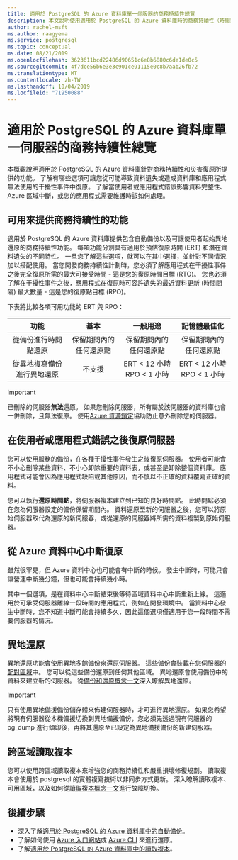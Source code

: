 ```yaml
---
title: 適用於 PostgreSQL 的 Azure 資料庫單一伺服器的商務持續性總覽
description: 本文說明使用適用於 PostgreSQL 的 Azure 資料庫時的商務持續性（時間點還原、資料中心中斷、異地還原）。
author: rachel-msft
ms.author: raagyema
ms.service: postgresql
ms.topic: conceptual
ms.date: 08/21/2019
ms.openlocfilehash: 3623611bcd22486d90651c6e8b6880c6de1de0c5
ms.sourcegitcommit: 4f7dce56b6e3e3c901ce91115e0c8b7aab26fb72
ms.translationtype: MT
ms.contentlocale: zh-TW
ms.lasthandoff: 10/04/2019
ms.locfileid: "71950088"
---
```

# <a name="overview-of-business-continuity-with-azure-database-for-postgresql---single-server"></a>適用於 PostgreSQL 的 Azure 資料庫單一伺服器的商務持續性總覽

本概觀說明適用於 PostgreSQL 的 Azure 資料庫針對商務持續性和災害復原所提供的功能。 了解有哪些選項可讓您從可能導致資料遺失或造成資料庫和應用程式無法使用的干擾性事件中復原。 了解當使用者或應用程式錯誤影響資料完整性、Azure 區域中斷，或您的應用程式需要維護時該如何處理。

## <a name="features-that-you-can-use-to-provide-business-continuity"></a>可用來提供商務持續性的功能

適用於 PostgreSQL 的 Azure 資料庫提供包含自動備份以及可讓使用者起始異地還原的商務持續性功能。 每項功能分別具有適用於預估復原時間 (ERT) 和潛在資料遺失的不同特性。 一旦您了解這些選項，就可以在其中選擇，並針對不同情況加以搭配使用。 當您開發商務持續性計劃時，您必須了解應用程式在干擾性事件之後完全復原所需的最大可接受時間 - 這是您的復原時間目標 (RTO)。 您也必須了解在干擾性事件之後，應用程式在復原時可容許遺失的最近資料更新 (時間間隔) 最大數量 - 這是您的復原點目標 (RPO)。

下表將比較各項可用功能的 ERT 與 RPO：

| **功能** | **基本** | **一般用途** | **記憶體最佳化** |
| :------------: | :-------: | :-----------------: | :------------------: |
| 從備份進行時間點還原 | 保留期間內的任何還原點 | 保留期間內的任何還原點 | 保留期間內的任何還原點 |
| 從異地複寫備份進行異地還原 | 不支援 | ERT < 12 小時<br/>RPO < 1 小時 | ERT < 12 小時<br/>RPO < 1 小時 |

> [!IMPORTANT]
> 已刪除的伺服器**無法**還原。 如果您刪除伺服器，所有屬於該伺服器的資料庫也會一併刪除，且無法復原。 使用[Azure 資源鎖定](../azure-resource-manager/resource-group-lock-resources.md)協助防止意外刪除您的伺服器。

## <a name="recover-a-server-after-a-user-or-application-error"></a>在使用者或應用程式錯誤之後復原伺服器

您可以使用服務的備份，在各種干擾性事件發生之後復原伺服器。 使用者可能會不小心刪除某些資料、不小心卸除重要的資料表，或甚至是卸除整個資料庫。 應用程式可能會因為應用程式缺陷或其他原因，而不慎以不正確的資料覆寫正確的資料。

您可以執行**還原時間點**，將伺服器複本建立到已知的良好時間點。 此時間點必須在您為伺服器設定的備份保留期間內。 資料還原至新的伺服器之後，您可以將原始伺服器取代為還原的新伺服器，或從還原的伺服器將所需的資料複製到原始伺服器。

## <a name="recover-from-an-azure-data-center-outage"></a>從 Azure 資料中心中斷復原

雖然很罕見，但 Azure 資料中心也可能會有中斷的時候。 發生中斷時，可能只會讓營運中斷幾分鐘，但也可能會持續幾小時。

其中一個選項，是在資料中心中斷結束後等待區域資料中心中斷重新上線。 這適用於可承受伺服器離線一段時間的應用程式，例如在開發環境中。 當資料中心發生中斷時，您不知道中斷可能會持續多久，因此這個選項僅適用于您一段時間不需要伺服器的情況。

## <a name="geo-restore"></a>異地還原

異地還原功能會使用異地多餘備份來還原伺服器。 這些備份會裝載在您伺服器的[配對區域](../best-practices-availability-paired-regions.md)中。 您可以從這些備份還原到任何其他區域。 異地還原會使用備份中的資料來建立新的伺服器。 從[備份和還原概念一文](concepts-backup.md)深入瞭解異地還原。

> [!IMPORTANT]
> 只有使用異地備援備份儲存體來佈建伺服器時，才可進行異地還原。 如果您希望將現有伺服器從本機備援切換到異地備援備份，您必須先透過現有伺服器的 pg_dump 進行傾印後，再將其還原至已設定為異地備援備份的新建伺服器。

## <a name="cross-region-read-replicas"></a>跨區域讀取複本
您可以使用跨區域讀取複本來增強您的商務持續性和嚴重損壞修復規劃。 讀取複本會使用於 postgresql 的實體複寫技術以非同步方式更新。 深入瞭解讀取複本、可用區域，以及如何從[讀取複本概念一文](concepts-read-replicas.md)進行故障切換。 

## <a name="next-steps"></a>後續步驟
- 深入了解[適用於 PostgreSQL 的 Azure 資料庫中的自動備份](concepts-backup.md)。 
- 了解如何使用 [Azure 入口網站](howto-restore-server-portal.md)或 [Azure CLI](howto-restore-server-cli.md) 來進行還原。
- 了解[適用於 PostgreSQL 的 Azure 資料庫中的讀取複本](concepts-read-replicas.md)。